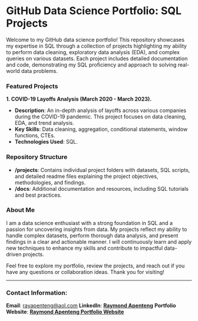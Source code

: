 # GitHub Data Science Portfolio: SQL Projects
Welcome to my GitHub data science portfolio! This repository showcases my expertise in SQL through a collection of projects highlighting my ability to perform data cleaning, exploratory data analysis (EDA), and complex queries on various datasets. Each project includes detailed documentation and code, demonstrating my SQL proficiency and approach to solving real-world data problems.

### Featured Projects

**1. COVID-19 Layoffs Analysis (March 2020 - March 2023).**

   - **Description**: An in-depth analysis of layoffs across various companies during the COVID-19 pandemic. This project focuses on data cleaning, EDA, and trend analysis.
   - **Key Skills**: Data cleaning, aggregation, conditional statements, window functions, CTEs.
   - **Technologies Used**: SQL.

### Repository Structure
- **/projects**: Contains individual project folders with datasets, SQL scripts, and detailed readme files explaining the project objectives, methodologies, and findings.
- **/docs**: Additional documentation and resources, including SQL tutorials and best practices.


### About Me

I am a data science enthusiast with a strong foundation in SQL and a passion for uncovering insights from data. My projects reflect my ability to handle complex datasets, perform thorough data analysis, and present findings in a clear and actionable manner. I will continuously learn and apply new techniques to enhance my skills and contribute to impactful data-driven projects.

Feel free to explore my portfolio, review the projects, and reach out if you have any questions or collaboration ideas. Thank you for visiting!

***


### Contact Information:

**Email**: rayapenteng@aol.com
**LinkedIn**: __[Raymond Apenteng](www.linkedin.com/in/raymond-apenteng)__
**Portfolio Website**: __[Raymond Apenteng Portfolio Website](https://www.datascienceportfol.io/rayapenteng)__
